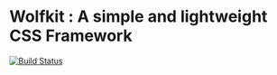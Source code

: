 # Wolfkit : A simple and lightweight CSS Framework
[![Build Status](https://travis-ci.org/Themimitoof/Wolfkit.svg)](https://travis-ci.org/Themimitoof/Wolfkit)

